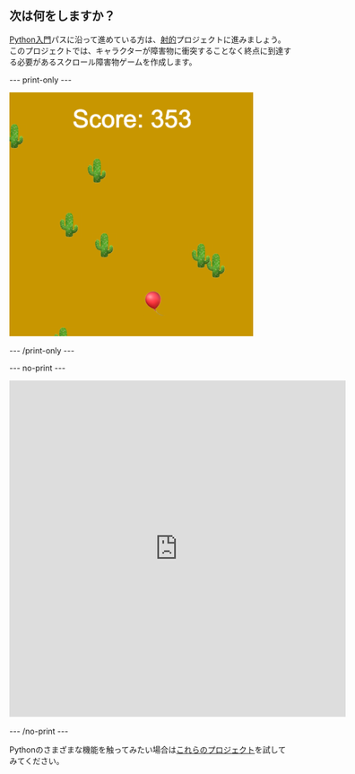 ## 次は何をしますか？

[Python入門](https://projects.raspberrypi.org/en/raspberrypi/python-intro)パスに沿って進めている方は、[射的](https://projects.raspberrypi.org/en/projects/dont-collide)プロジェクトに進みましょう。 このプロジェクトでは、キャラクターが障害物に衝突することなく終点に到達する必要があるスクロール障害物ゲームを作成します。

--- print-only ---

![サボテンと一緒に砂漠に浮かぶ風船を示す、衝突しないプロジェクトからの作成例](images/dont-collide.png)

--- /print-only ---

--- no-print ---

<iframe src="https://editor.raspberrypi.org/en/embed/viewer/dont-pop-example" width="600" height="600" frameborder="0" marginwidth="0" marginheight="0" allowfullscreen>
</iframe>


--- /no-print ---

Pythonのさまざまな機能を触ってみたい場合は[これらのプロジェクト](https://projects.raspberrypi.org/en/projects?software%5B%5D=python)を試してみてください。
